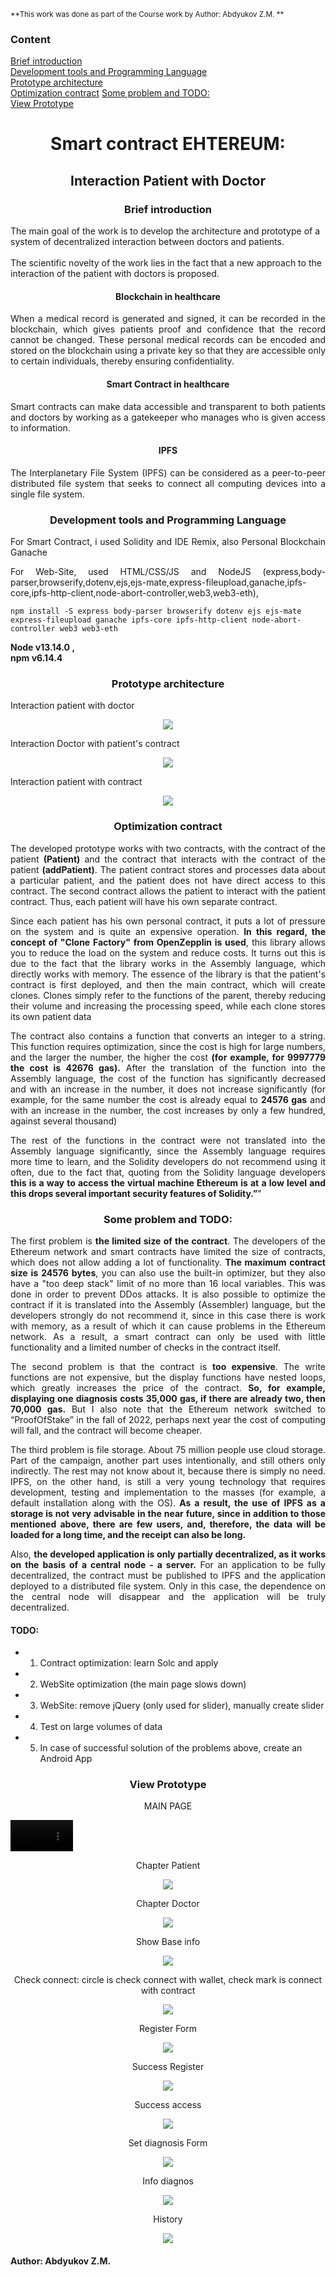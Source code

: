 <sub>**This work was done as part of the Course work by Author: Abdyukov Z.M. **</sub> 
<h3>Content</h3>

[Brief introduction](https://github.com/StrongerProgrammer7/SmartContractPatients#-brief-introduction-)  
[Development tools and Programming Language](https://github.com/StrongerProgrammer7/SmartContractPatients#development-tools-and-programming-language)  
[Prototype architecture](https://github.com/StrongerProgrammer7/SmartContractPatients#prototype-architecture)  
[Optimization contract](https://github.com/StrongerProgrammer7/SmartContractPatients#optimization-contract) 
[Some problem and TODO:](https://github.com/StrongerProgrammer7/SmartContractPatients#some-problem-and-todo)  
[View Prototype](https://github.com/StrongerProgrammer7/SmartContractPatients#-view-prototype-)  


<div align="center">
<h1>Smart contract EHTEREUM:</h1>
<h2>Interaction Patient with Doctor </h2>
</div>
<div>
<h3 align="center"> Brief introduction </h3>
 <p>The main goal of the work is to develop the architecture and prototype of a system of decentralized interaction between doctors and patients.<br><br>
The scientific novelty of the work lies in the fact that a new approach to the interaction of the patient with doctors is proposed.</p>
    <h4 align="center">Blockchain in healthcare</h4>
    <p align="justify">When a medical record is generated and signed, it can be recorded in the blockchain, which gives patients proof and confidence that the record cannot be changed. These personal medical records can be encoded and stored on the blockchain using a private key so that they are accessible only to certain individuals, thereby ensuring confidentiality.</p>
    <h4 align="center">Smart Contract in healthcare</h4>
    <p align="justify">Smart contracts can make data accessible and transparent to both patients and doctors by working as a gatekeeper who manages who is given access to information. </p>
     <h4 align="center">IPFS</h4>
    <p align="justify">The Interplanetary File System (IPFS) can be considered as a peer-to-peer distributed file system that seeks to connect all computing devices into a single file system. </p>
</div>
<div>
<h3 align="center">Development tools and Programming Language</h3>
<p align="justify"> For Smart Contract, i used Solidity and IDE Remix, also Personal Blockchain Ganache</p>
<p align="justify"> For Web-Site, used HTML/CSS/JS and NodeJS (express,body-parser,browserify,dotenv,ejs,ejs-mate,express-fileupload,ganache,ipfs-core,ipfs-http-client,node-abort-controller,web3,web3-eth),</p>
<code>npm install -S express body-parser browserify dotenv ejs ejs-mate express-fileupload ganache ipfs-core ipfs-http-client node-abort-controller web3 web3-eth</code> 
<p><b>Node v13.14.0 ,<br>npm v6.14.4</b></p>
</div>
<div>
<h3 align="center">Prototype architecture</h3>
<p>Interaction patient with doctor</p>
<p align="center"><img src="https://user-images.githubusercontent.com/71569051/209840941-cff0bdb3-60c4-4bd9-827e-813d30aa29c0.png"></p>
<p>Interaction Doctor with patient's contract</p>
<p align="center"><img src="https://user-images.githubusercontent.com/71569051/209840742-9e23b6f1-ce36-41e4-ad08-79d6ec908e60.png"></p>
<p>Interaction patient with contract</p>
<p align="center"><img src="https://user-images.githubusercontent.com/71569051/209842086-e5868565-8098-44c0-8f74-fb11abade873.png"></p>
</div>
<div>
<h3 align="center">Optimization contract</h3>
<p align="justify"> The developed prototype works with two contracts, with the contract of the patient <b>(Patient)</b> and the contract that interacts with the contract of the patient <b>(addPatient)</b>. The patient contract stores and processes data about a particular patient, and the patient does not have direct access to this contract. The second contract allows the patient to interact with the patient contract. Thus, each patient will have his own separate contract.</p>
  <p align="justify">Since each patient has his own personal contract, it puts a lot of pressure on the system and is quite an expensive operation. <b>In this regard, the concept of "Clone Factory" from OpenZepplin is used</b>, this library allows you to reduce the load on the system and reduce costs. It turns out this is due to the fact that the library works in the Assembly language, which directly works with memory. The essence of the library is that the patient's contract is first deployed, and then the main contract, which will create clones. Clones simply refer to the functions of the parent, thereby reducing their volume and increasing the processing speed, while each clone stores its own patient data</p>
<p align="justify">
    The contract also contains a function that converts an integer to a string. This function requires optimization, since the cost is high for large numbers, and the larger the number, the higher the cost <b>(for example, for 9997779 the cost is 42676 gas).</b> After the translation of the function into the Assembly language, the cost of the function has significantly decreased and with an increase in the number, it does not increase significantly (for example, for the same number the cost is already equal to <b>24576 gas</b> and with an increase in the number, the cost increases by only a few hundred, against several thousand)
</p>
<p align="justify">The rest of the functions in the contract were not translated into the Assembly language significantly, since the Assembly language requires more time to learn, and the Solidity developers do not recommend using it often, due to the fact that, quoting from the Solidity language developers <b>this is a way to access the virtual machine Ethereum is at a low level and this drops several important security features of Solidity.”</b>"</p>
</div>
<div>
<h3 align="center">Some problem and TODO:</h3>
<p align="justify">
      The first problem is <b>the limited size of the contract</b>. The developers of the Ethereum network and smart contracts have limited the size of contracts, which does not allow adding a lot of functionality. <b>The maximum contract size is 24576 bytes</b>, you can also use the built-in optimizer, but they also have a "too deep stack" limit of no more than 16 local variables. This was done in order to prevent DDos attacks. It is also possible to optimize the contract if it is translated into the Assembly (Assembler) language, but the developers strongly do not recommend it, since in this case there is work with memory, as a result of which it can cause problems in the Ethereum network. As a result, a smart contract can only be used with little functionality and a limited number of checks in the contract itself.</p>
<p align="justify">The second problem is that the contract is <b>too expensive</b>. The write functions are not expensive, but the display functions have nested loops, which greatly increases the price of the contract. <b>So, for example, displaying one diagnosis costs 35,000 gas, if there are already two, then 70,000 gas.</b> But I also note that the Ethereum network switched to “ProofOfStake” in the fall of 2022, perhaps next year the cost of computing will fall, and the contract will become cheaper.</p>
<p align="justify">The third problem is file storage. About 75 million people use cloud storage. Part of the campaign, another part uses intentionally, and still others only indirectly. The rest may not know about it, because there is simply no need. IPFS, on the other hand, is still a very young technology that requires development, testing and implementation to the masses (for example, a default installation along with the OS).<b> As a result, the use of IPFS as a storage is not very advisable in the near future, since in addition to those mentioned above, there are few users, and, therefore, the data will be loaded for a long time, and the receipt can also be long.</b></p>
<p align="justify">Also, <b>the developed application is only partially decentralized, as it works on the basis of a central node - a server.</b> For an application to be fully decentralized, the contract must be published to IPFS and the application deployed to a distributed file system. Only in this case, the dependence on the central node will disappear and the application will be truly decentralized.</p>
<h4>TODO: </h4>

+ 1. Contract optimization: learn Solc and apply

+ 2. WebSite optimization (the main page slows down)

+ 3. WebSite: remove jQuery (only used for slider), manually create slider

+ 4. Test on large volumes of data

+ 5. In case of successful solution of the problems above, create an Android App

</div>
<div>
<h3 align="center"> View Prototype </h3>
<p align="center"> MAIN PAGE </p>
<video src='https://user-images.githubusercontent.com/71569051/209843339-80a5c747-c117-4e0f-b797-0973439b64fd.mp4' width=100px autoplay></video>
<p align="center"> Chapter Patient </p>
<p align="center"><img src="https://user-images.githubusercontent.com/71569051/209844796-e684c547-6eff-4b46-8456-b3506c4a8228.png"></p>
<p align="center"> Chapter Doctor</p>
<p align="center"><img src="https://user-images.githubusercontent.com/71569051/209844812-38c34d39-6df8-41a6-b8c7-2ae0a7e231c9.png"></p>
<p align="center"> Show Base info </p>
<p align="center"><img src="https://user-images.githubusercontent.com/71569051/209844820-92f4b4c6-83d2-445c-bfe0-e2840a1c4619.png"></p>
<p align="center"> Check connect: circle is check connect with wallet, check mark is connect with contract</p>
<p align="center"><img src="https://user-images.githubusercontent.com/71569051/209845019-f09c4b36-4ce8-40b5-ae43-b1ccc227423c.png"></p>
<p align="center"> Register Form </p>
<p align="center"><img src="https://user-images.githubusercontent.com/71569051/209845519-22f03c6d-b76d-4c60-a715-a7e29ce78b01.png"></p>
<p align="center"> Success Register </p>
<p align="center"><img src="https://user-images.githubusercontent.com/71569051/209845605-bc97cd67-9d58-4f17-9ee4-ef3222f53048.png"></p>
<p align="center"> Success access </p>
<p align="center"><img src="https://user-images.githubusercontent.com/71569051/209845658-aeb1e251-0417-42e6-83bc-60221fcb1434.png"></p>
<p align="center"> Set diagnosis Form </p>
<p align="center"><img src="https://user-images.githubusercontent.com/71569051/209845698-f830d13b-4d20-4c16-9570-a59737226faf.png"></p>
<p align="center"> Info diagnos </p>
<p align="center"><img src="https://user-images.githubusercontent.com/71569051/209845727-964a7f51-01a5-4497-aaf5-9b94a3a3fcda.png"></p>
<p align="center"> History </p>
<p align="center"><img src="https://user-images.githubusercontent.com/71569051/209845766-78e8bdb1-95c7-48fd-8a96-1f903bf4347e.png"></p>
</div>
<h4> Author: Abdyukov Z.M. </h4>

